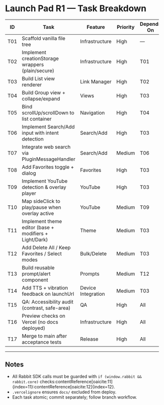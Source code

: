 # Launch Pad R1 — Task Breakdown

| ID  | Task | Feature | Priority | Depends On | Estimate | Acceptance Test |
|-----|------|---------|----------|------------|----------|-----------------|
| T01 | Scaffold vanilla file tree | Infrastructure | High | — | 0.5d | index.html opens locally |
| T02 | Implement creationStorage wrappers (plain/secure) | Infrastructure | High | T01 | 0.5d | Save/retrieve JSON object |
| T03 | Build List view renderer | Link Manager | High | T02 | 1d | Links render from storage |
| T04 | Build Group view + collapse/expand | Views | High | T03 | 1d | Grouped categories collapse |
| T05 | Bind scrollUp/scrollDown to list container | Navigation | High | T04 | 0.5d | Hardware scroll moves list |
| T06 | Implement Search/Add input with intent detection | Search/Add | High | T03 | 1d | URL → Add flow, text → search |
| T07 | Integrate web search via PluginMessageHandler | Search/Add | Medium | T06 | 1d | Remote results merge with local |
| T08 | Add Favorites toggle + dialog | Favorites | High | T03 | 1d | Star persists; dialog shows items |
| T09 | Implement YouTube detection & overlay player | YouTube | High | T03 | 2d | Play/pause/stop/audio-only work |
| T10 | Map sideClick to play/pause when overlay active | YouTube | Medium | T09 | 0.5d | Side button toggles playback |
| T11 | Implement theme editor (base + modifiers + Light/Dark) | Theme | Medium | T03 | 2d | Theme saves & applies on reload |
| T12 | Add Delete All / Keep Favorites / Select modes | Bulk/Delete | Medium | T03 | 1d | Deletion works with prompt |
| T13 | Build reusable prompt/alert component | Prompts | Medium | T12 | 0.5d | Prompt displays before delete |
| T14 | Add TTS + vibration feedback on launchUrl | Device Integration | Medium | T03 | 0.5d | Link launches with feedback |
| T15 | QA: Accessibility audit (contrast, safe-area) | QA | High | All | 1d | App passes accessibility checks |
| T16 | Preview checks on Vercel (no docs deployed) | Infrastructure | High | All | 0.5d | `/docs/` returns 404 |
| T17 | Merge to main after acceptance tests | Release | High | All | 0.5d | Vercel production deploy passes |

---

## Notes
- All Rabbit SDK calls must be guarded with `if (window.rabbit && rabbit.core)` checks:contentReference[oaicite:11]{index=11}:contentReference[oaicite:12]{index=12}.  
- `.vercelignore` ensures `docs/` excluded from deploy.  
- Each task atomic; commit separately; follow branch workflow.  
